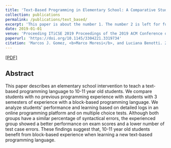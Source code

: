 ```yaml
---
title: 'Text-Based Programming in Elementary School: A Comparative Study of Programming Abilities in Children with and without Block-Based Experience'
collection: publications
permalink: /publications/text_based/
excerpt: 'This paper is about the number 1. The number 2 is left for future work.'
date: 2019-01-01
venue: 'Proceeding ITiCSE 2019 Proceedings of the 2019 ACM Conference on Innovation and Technology in Computer Science Education'
paperurl: 'https://doi.org/10.1145/3304221.3319734'
citation: 'Marcos J. Gomez, <b>Marco Moresi</b>, and Luciana Benotti. 2019. Text-Based Programming in Elementary School: A Comparative Study of Programming Abilities in Children with and without Block-Based Experience. In Proceedings of the 2019 ACM Conference on Innovation and Technology in Computer Science Education (ITiCSE 19).'
---
```



[[PDF]](https://github.com/mrcmoresi/mrcmoresi.github.io/tree/master/files/text_based.pdf)


## Abstract
This paper describes an elementary school intervention to teach a text-based programming language to 10-11 year old students. We compare students with no previous programming experience with students with 3 semesters of experience with a block-based programming language. We analyze students' performance and learning based on detailed logs in an online programming platform and on multiple choice tests. Although both groups have a similar percentage of syntactical errors, the experienced group showed a better performance on exam scores and a lower number of test case errors. These findings suggest that, 10-11 year old students benefit from block-based experience when learning a new text-based programming language.